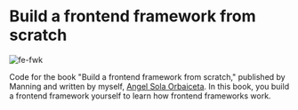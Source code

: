 # Build a frontend framework from scratch

![fe-fwk](https://img.shields.io/badge/fe--fwk-book-blueviolet)

Code for the book "Build a frontend framework from scratch," published by Manning and written by myself, [Angel Sola Orbaiceta](https://github.com/angelsolaorbaiceta).
In this book, you build a frontend framework yourself to learn how frontend frameworks work.
